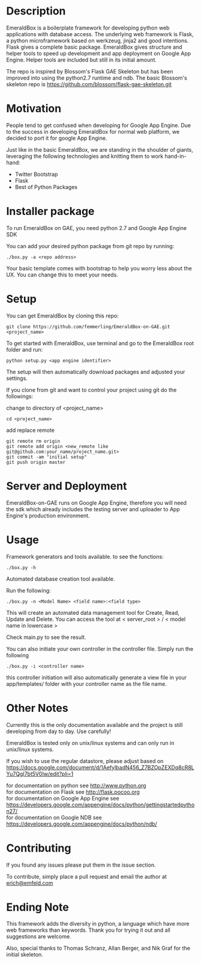 # Description

EmeraldBox is a boilerplate framework for developing python web applications with database access. 
The underlying web framework is Flask, a python microframework based on werkzeug, jinja2 and good intentions. 
Flask gives a complete basic package. EmeraldBox gives structure and helper tools to speed up development and app deployment on Google App Engine.
Helper tools are included but still in its initial amount.

The repo is inspired by Blossom's Flask GAE Skeleton but has been improved into using the python2.7 runtime and ndb.
The basic Blossom's skeleton repo is https://github.com/blossom/flask-gae-skeleton.git

# Motivation

People tend to get confused when developing for Google App Engine. Due to the success in developing EmeraldBox for normal web platform, we decided to port it for google App Engine.

Just like in the basic EmeraldBox, we are standing in the shoulder of giants, leveraging the following technologies and knitting them to work hand-in-hand:
* Twitter Bootstrap
* Flask
* Best of Python Packages

# Installer package

To run EmeraldBox on GAE, you need python 2.7 and Google App Engine SDK

You can add your desired python package from git repo by running:

    ./box.py -a <repo address>

Your basic template comes with bootstrap to help you worry less about the UX. You can change this to meet your needs.

# Setup
You can get EmeraldBox by cloning this repo:

    git clone https://github.com/femmerling/EmeraldBox-on-GAE.git <project_name>

To get started with EmeraldBox, use terminal and go to the EmeraldBox root folder and run:

    python setup.py <app engine identifier>

The setup will then automatically download packages and adjusted your settings.

If you clone from git and want to control your project using git do the followings:

change to directory of <project_name>

    cd <project_name>

add replace remote

    git remote rm origin
    git remote add origin <new_remote like git@github.com:your_name/project_name.git>
    git commit -am "initial setup"
    git push origin master

# Server and Deployment

EmeraldBox-on-GAE runs on Google App Engine, therefore you will need the sdk which already includes the testing server and uploader to App Engine's production environment.

# Usage

Framework generators and tools available. to see the functions:

    ./box.py -h


Automated database creation tool available.

Run the following:

    ./box.py -n <Model Name> <field name>:<field type>

This will create an automated data management tool for Create, Read, Update and Delete.
You can access the tool at < server_root > / < model name in lowercase >

Check main.py to see the result.

You can also initiate your own controller in the controller file.
Simply run the following

    ./box.py -i <controller name>


this controller initiation will also automatically generate a view file in your app/templates/ folder with your controller name as the file name.

# Other Notes

Currently this is the only documentation available and the project is still developing from day to day. Use carefully!

EmeraldBox is tested only on unix/linux systems and can only run in unix/linux systems.

If you wish to use the regular datastore, please adjust based on https://docs.google.com/document/d/1AefylbadN456_Z7BZOpZEXDq8cR8LYu7QgI7bt5V0Iw/edit?pli=1

for documentation on python see http://www.python.org <br>
for documentation on Flask see http://flask.pocoo.org <br>
for documentation on Google App Engine see https://developers.google.com/appengine/docs/python/gettingstartedpython27/ <br>
for documentation on Google NDB see https://developers.google.com/appengine/docs/python/ndb/ <br>

# Contributing

If you found any issues please put them in the issue section.

To contribute, simply place a pull request and email the author at erich@emfeld.com

# Ending Note

This framework adds the diversity in python, a language which have more web frameworks than keywords.
Thank you for trying it out and all suggestions are welcome.

Also, special thanks to Thomas Schranz, Allan Berger, and Nik Graf for the initial skeleton.